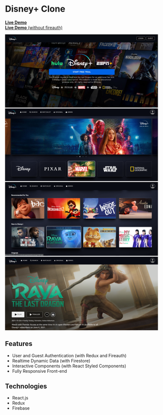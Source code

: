 # Disney+ Clone

[**Live Demo**](https://disneyplus.dionisiusdarryl.com/)  
[**Live Demo** (without fireauth)](https://disney-plus-clone-23ce8.web.app/)

![](./img/1.jpg)
![](./img/2.png)
![](./img/3.png)
![](./img/4.png)

## Features

- User and Guest Authentication (with Redux and Fireauth)
- Realtime Dynamic Data (with Firestore)
- Interactive Components (with React Styled Components)
- Fully Responsive Front-end

## Technologies

- React.js
- Redux
- Firebase
